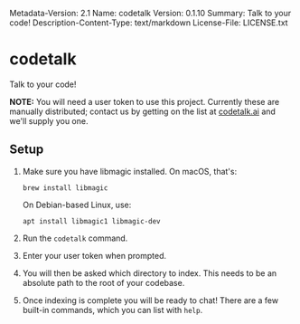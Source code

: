 Metadata-Version: 2.1
Name: codetalk
Version: 0.1.10
Summary: Talk to your code!
Description-Content-Type: text/markdown
License-File: LICENSE.txt

# codetalk

Talk to your code!

**NOTE:** You will need a user token to use this project. Currently these are manually distributed; contact us by getting on the list at [codetalk.ai](https://www.codetalk.ai) and we'll supply you one.

## Setup

1. Make sure you have libmagic installed. On macOS, that's:

    ```
    brew install libmagic
    ```

    On Debian-based Linux, use:

    ```
    apt install libmagic1 libmagic-dev
    ```

3. Run the `codetalk` command.

4. Enter your user token when prompted.

5. You will then be asked which directory to index. This needs to be an absolute path to the root of your codebase.

6. Once indexing is complete you will be ready to chat! There are a few built-in commands, which you can list with `help`.
